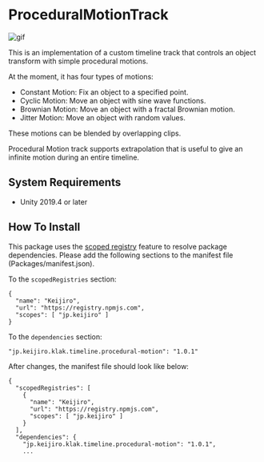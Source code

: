 ProceduralMotionTrack
=====================

![gif](https://i.imgur.com/jlE9XbR.gif)

This is an implementation of a custom timeline track that controls an object
transform with simple procedural motions.

At the moment, it has four types of motions:

- Constant Motion: Fix an object to a specified point.
- Cyclic Motion: Move an object with sine wave functions.
- Brownian Motion: Move an object with a fractal Brownian motion.
- Jitter Motion: Move an object with random values.

These motions can be blended by overlapping clips.

Procedural Motion track supports extrapolation that is useful to give an
infinite motion during an entire timeline.

System Requirements
-------------------

- Unity 2019.4 or later

How To Install
--------------

This package uses the [scoped registry] feature to resolve package
dependencies. Please add the following sections to the manifest file
(Packages/manifest.json).

[scoped registry]: https://docs.unity3d.com/Manual/upm-scoped.html

To the `scopedRegistries` section:

```
{
  "name": "Keijiro",
  "url": "https://registry.npmjs.com",
  "scopes": [ "jp.keijiro" ]
}
```

To the `dependencies` section:

```
"jp.keijiro.klak.timeline.procedural-motion": "1.0.1"
```

After changes, the manifest file should look like below:

```
{
  "scopedRegistries": [
    {
      "name": "Keijiro",
      "url": "https://registry.npmjs.com",
      "scopes": [ "jp.keijiro" ]
    }
  ],
  "dependencies": {
    "jp.keijiro.klak.timeline.procedural-motion": "1.0.1",
    ...
```

